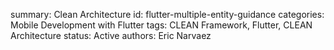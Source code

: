 summary: Clean Architecture
id: flutter-multiple-entity-guidance
categories: Mobile Development with Flutter
tags: CLEAN Framework, Flutter, CLEAN Architecture
status:  Active
authors: Eric Narvaez
